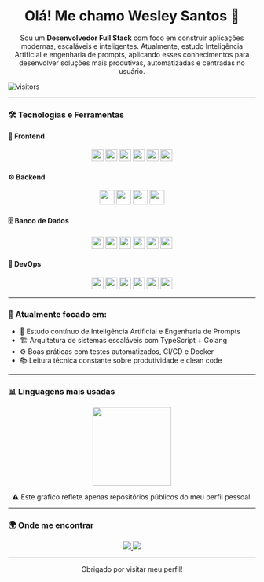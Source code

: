 <h1 align="center">Olá! Me chamo Wesley Santos 👋</h1>

<p align="center">
Sou um <strong>Desenvolvedor Full Stack</strong> com foco em construir aplicações modernas, escaláveis e inteligentes. Atualmente, estudo Inteligência Artificial e engenharia de prompts, aplicando esses conhecimentos para desenvolver soluções mais produtivas, automatizadas e centradas no usuário.
</p>

<div align="flex justi">
  <img src="https://komarev.com/ghpvc/?username=wesley-sds&style=flat-square&color=blue" alt="visitors" />
</div>

---

### 🛠️ Tecnologias e Ferramentas

#### 🎨 Frontend

<p align="center">
  <img src="https://cdn.jsdelivr.net/gh/devicons/devicon/icons/javascript/javascript-original.svg" height="24" />
  <img src="https://cdn.jsdelivr.net/gh/devicons/devicon/icons/typescript/typescript-original.svg" height="24" />
  <img src="https://cdn.jsdelivr.net/gh/devicons/devicon/icons/react/react-original.svg" height="24" />
  <img src="https://cdn.jsdelivr.net/gh/devicons/devicon/icons/nextjs/nextjs-original.svg" height="24" />
  <img src="https://cdn.jsdelivr.net/gh/devicons/devicon/icons/vite/vite-original.svg" height="24" />
  <img src="https://cdn.jsdelivr.net/gh/devicons/devicon/icons/tailwindcss/tailwindcss-plain.svg" height="24" />
</p>

#### ⚙️ Backend

<p align="center">
  <img src="https://cdn.jsdelivr.net/gh/devicons/devicon/icons/nodejs/nodejs-original.svg" height="30" />
  <img src="https://cdn.jsdelivr.net/gh/devicons/devicon/icons/nestjs/nestjs-plain.svg" height="30" />
  <img src="https://cdn.jsdelivr.net/gh/devicons/devicon/icons/go/go-original.svg" height="30" />
  <img src="https://cdn.jsdelivr.net/gh/devicons/devicon/icons/python/python-original.svg" height="30" />
</p>

#### 🗄️ Banco de Dados

<p align="center">
  <img src="https://cdn.jsdelivr.net/gh/devicons/devicon/icons/postgresql/postgresql-original.svg" height="24" />
  <img src="https://cdn.jsdelivr.net/gh/devicons/devicon/icons/mongodb/mongodb-original.svg" height="24" />
  <img src="https://cdn.jsdelivr.net/gh/devicons/devicon/icons/mysql/mysql-original.svg" height="24" />
  <img src="https://cdn.jsdelivr.net/gh/devicons/devicon/icons/sqlite/sqlite-original.svg" height="24" />
  <img src="https://cdn.jsdelivr.net/gh/devicons/devicon/icons/redis/redis-original.svg" height="24" />
  <img src="https://cdn.jsdelivr.net/gh/devicons/devicon/icons/firebase/firebase-plain.svg" height="24" />
</p>

#### 🚀 DevOps

<p align="center">
  <img src="https://cdn.jsdelivr.net/gh/devicons/devicon/icons/docker/docker-original.svg" height="24" />
  <img src="https://cdn.jsdelivr.net/gh/devicons/devicon/icons/git/git-original.svg" height="24" />
  <img src="https://cdn.jsdelivr.net/gh/devicons/devicon/icons/github/github-original.svg" height="24" />
  <img src="https://cdn.jsdelivr.net/gh/devicons/devicon/icons/vercel/vercel-original.svg" height="24" />
  <img src="https://cdn.jsdelivr.net/gh/devicons/devicon/icons/amazonwebservices/amazonwebservices-original.svg" height="24" />
  <img src="https://cdn.jsdelivr.net/gh/devicons/devicon/icons/nginx/nginx-original.svg" height="24" />
</p>

---

### 💼 Atualmente focado em:

- 🧠 Estudo contínuo de Inteligência Artificial e Engenharia de Prompts
- 🏗️ Arquitetura de sistemas escaláveis com TypeScript + Golang
- ⚙️ Boas práticas com testes automatizados, CI/CD e Docker
- 📚 Leitura técnica constante sobre produtividade e clean code

---

### 📊 Linguagens mais usadas

<div align="center">
  <img src="https://github-readme-stats.vercel.app/api/top-langs/?username=wesley-sds&layout=compact&theme=github_dark&hide_title=true" height="160" />
</div>

<p align="center">
  ⚠️ Este gráfico reflete apenas repositórios públicos do meu perfil pessoal.
</p>

---

### 🌍 Onde me encontrar

<p align="center">
  <a href="https://www.linkedin.com/in/wesley-sds/" target="_blank">
    <img src="https://img.shields.io/badge/LinkedIn-0077B5?style=for-the-badge&logo=linkedin&logoColor=white" />
  </a>
  <a href="mailto:seu-email@email.com" target="_blank">
    <img src="https://img.shields.io/badge/Gmail-D14836?style=for-the-badge&logo=gmail&logoColor=white" />
  </a>
</p>

---

<p align="center">
  Obrigado por visitar meu perfil!
</p>
